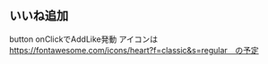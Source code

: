 ## いいね追加
button onClickでAddLike発動
アイコンは　https://fontawesome.com/icons/heart?f=classic&s=regular　の予定
